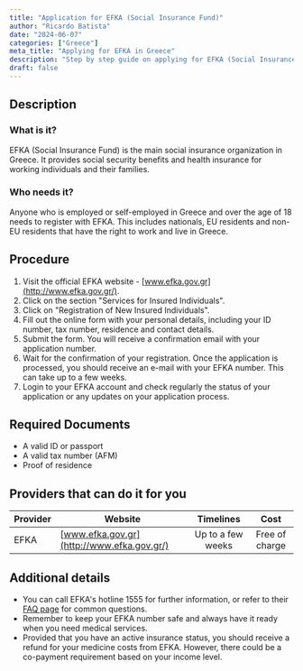 ```yaml
---
title: "Application for EFKA (Social Insurance Fund)"
author: "Ricardo Batista"
date: "2024-06-07"
categories: ["Greece"]
meta_title: "Applying for EFKA in Greece"
description: "Step by step guide on applying for EFKA (Social Insurance Fund) in Greece"
draft: false
---
```


## Description
### What is it?
EFKA (Social Insurance Fund) is the main social insurance organization in Greece. It provides social security benefits and health insurance for working individuals and their families.

### Who needs it?
Anyone who is employed or self-employed in Greece and over the age of 18 needs to register with EFKA. This includes nationals, EU residents and non-EU residents that have the right to work and live in Greece.

## Procedure
1. Visit the official EFKA website - [www.efka.gov.gr](http://www.efka.gov.gr/).
2. Click on the section "Services for Insured Individuals".
3. Click on "Registration of New Insured Individuals".
4. Fill out the online form with your personal details, including your ID number, tax number, residence and contact details.
5. Submit the form. You will receive a confirmation email with your application number.
6. Wait for the confirmation of your registration. Once the application is processed, you should receive an e-mail with your EFKA number. This can take up to a few weeks.
7. Login to your EFKA account and check regularly the status of your application or any updates on your application process.

## Required Documents
- A valid ID or passport
- A valid tax number (AFM)
- Proof of residence

## Providers that can do it for you

| Provider   |     Website                           |     Timelines      |       Cost         |
| ---------- | ----------------------------------- | :---------------: | :--------------: |
| EFKA       | [www.efka.gov.gr](http://www.efka.gov.gr/) | Up to a few weeks | Free of charge |

## Additional details
- You can call EFKA's hotline 1555 for further information, or refer to their [FAQ page](http://www.efka.gov.gr/faq) for common questions.
- Remember to keep your EFKA number safe and always have it ready when you need medical services.
- Provided that you have an active insurance status, you should receive a refund for your medicine costs from EFKA. However, there could be a co-payment requirement based on your income level.